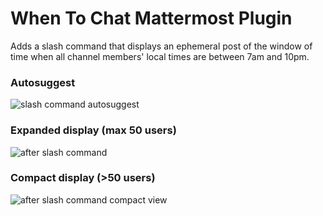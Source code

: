 # When To Chat Mattermost Plugin

Adds a slash command that displays an ephemeral post of the window of time when all channel members' local times are between 7am and 10pm.

### Autosuggest

![slash command autosuggest](https://user-images.githubusercontent.com/1149597/78191739-a3a02100-7444-11ea-9767-70b07732824d.png)

### Expanded display (max 50 users)

![after slash command](https://user-images.githubusercontent.com/1149597/78407557-1c34e800-75d3-11ea-9620-98ca163507a2.png)

### Compact display (>50 users)

![after slash command compact view](https://user-images.githubusercontent.com/1149597/78407452-ded05a80-75d2-11ea-87ee-bb0aef4694a4.png)
